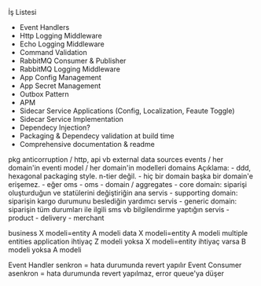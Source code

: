 İş Listesi
- Event Handlers
- Http Logging Middleware
- Echo Logging Middleware
- Command Validation
- RabbitMQ Consumer & Publisher
- RabbitMQ Logging Middleware
- App Config Management
- App Secret Management
- Outbox Pattern
- APM
- Sidecar Service Applications (Config, Localization, Feaute Toggle)
- Sidecar Service Implementation
- Dependecy Injection?
- Packaging & Dependecy validation at build time
- Comprehensive documentation & readme

pkg
anticorruption / http, api vb external data sources
events / her domain'in eventi
model / her domain'in modelleri
domains
    Açıklama:
        - ddd, hexagonal packaging style. n-tier değil.
        - hiç bir domain başka bir domain'e erişemez.
        - eğer oms
    - oms
        - domain / aggregates
        - core domain: siparişi oluşturduğun ve statülerini değiştiriğin ana servis
        - supporting domain: siparişin kargo durumunu beslediğin yardımcı servis 
        - generic domain: siparişin tüm durumları ile ilgili sms vb bilgilendirme yaptığın servis
    - product
    - delivery
    - merchant


business
    X modeli=entity
    A modeli
data
    X modeli=entity
    A modeli multiple entities
application
    ihtiyaç Z modeli yoksa X modeli=entity
    ihtiyaç varsa B modeli yoksa A modeli 


Event Handler senkron = hata durumunda revert yapılır
Event Consumer asenkron = hata durumunda revert yapılmaz, error queue'ya düşer